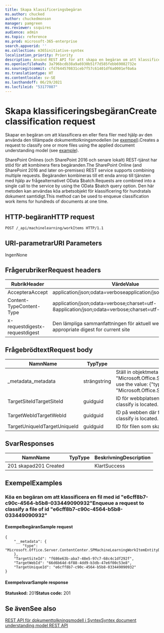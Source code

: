```yaml
---
title: Skapa klassificeringsbegäran
ms.author: chucked
author: chuckedmonson
manager: pamgreen
ms.reviewer: ssquires
audience: admin
ms.topic: reference
ms.prod: microsoft-365-enterprise
search.appverid: ''
ms.collection: m365initiative-syntex
localization_priority: Priority
description: Använd REST API för att skapa en begäran om att klassificera en eller flera filer med hjälp av en tränad dokumenttolkningsmodell.
ms.openlocfilehash: 3a796bcdb38a9a6930b51f7d585febb69082732e
ms.sourcegitcommit: cfd7644570831ceb7f57c61401df6a0001ef0a6a
ms.translationtype: HT
ms.contentlocale: sv-SE
ms.lasthandoff: 06/29/2021
ms.locfileid: "53177087"
---
```

# <a name="create-classification-request"></a><span data-ttu-id="ec390-103">Skapa klassificeringsbegäran</span><span class="sxs-lookup"><span data-stu-id="ec390-103">Create classification request</span></span>

<span data-ttu-id="ec390-104">Skapar en begäran om att klassificera en eller flera filer med hjälp av den använda den tillämpade dokumenttolkningsmodellen (se [exempel](rest-createclassificationrequest.md#examples)).</span><span class="sxs-lookup"><span data-stu-id="ec390-104">Creates a request to classify one or more files using the applied document understanding model (see [example](rest-createclassificationrequest.md#examples)).</span></span>

<span data-ttu-id="ec390-105">SharePoint Onlines (och SharePoint 2016 och senare lokalt) REST-tjänst har stöd för att kombinera flera begäranden.</span><span class="sxs-lookup"><span data-stu-id="ec390-105">The SharePoint Online (and SharePoint 2016 and later on-premises) REST service supports combining multiple requests.</span></span> <span data-ttu-id="ec390-106">Begäranden kombineras till ett enda anrop till tjänsten med hjälp av frågealternativet OData $batch.</span><span class="sxs-lookup"><span data-stu-id="ec390-106">Requests are combined into a single call to the service by using the OData $batch query option.</span></span> <span data-ttu-id="ec390-107">Den här metoden kan användas köa arbetsobjekt för klassificering för hundratals dokument samtidigt.</span><span class="sxs-lookup"><span data-stu-id="ec390-107">This method can be used to enqueue classification work items for hundreds of documents at one time.</span></span>

## <a name="http-request"></a><span data-ttu-id="ec390-108">HTTP-begäran</span><span class="sxs-lookup"><span data-stu-id="ec390-108">HTTP request</span></span>

```
POST /_api/machinelearning/workItems HTTP/1.1
```
## <a name="uri-parameters"></a><span data-ttu-id="ec390-109">URI-parametrar</span><span class="sxs-lookup"><span data-stu-id="ec390-109">URI Parameters</span></span>

<span data-ttu-id="ec390-110">Ingen</span><span class="sxs-lookup"><span data-stu-id="ec390-110">None</span></span>

## <a name="request-headers"></a><span data-ttu-id="ec390-111">Frågerubriker</span><span class="sxs-lookup"><span data-stu-id="ec390-111">Request headers</span></span>

| <span data-ttu-id="ec390-112">Rubrik</span><span class="sxs-lookup"><span data-stu-id="ec390-112">Header</span></span> | <span data-ttu-id="ec390-113">Värde</span><span class="sxs-lookup"><span data-stu-id="ec390-113">Value</span></span> |
|--------|-------|
|<span data-ttu-id="ec390-114">Acceptera</span><span class="sxs-lookup"><span data-stu-id="ec390-114">Accept</span></span>|<span data-ttu-id="ec390-115">application/json;odata=verbose</span><span class="sxs-lookup"><span data-stu-id="ec390-115">application/json;odata=verbose</span></span>|
|<span data-ttu-id="ec390-116">Content-Type</span><span class="sxs-lookup"><span data-stu-id="ec390-116">Content-Type</span></span>|<span data-ttu-id="ec390-117">application/json;odata=verbose;charset=utf-8</span><span class="sxs-lookup"><span data-stu-id="ec390-117">application/json;odata=verbose;charset=utf-8</span></span>|
|<span data-ttu-id="ec390-118">x-requestdigest</span><span class="sxs-lookup"><span data-stu-id="ec390-118">x-requestdigest</span></span>|<span data-ttu-id="ec390-119">Den lämpliga sammanfattningen för aktuell webbplats</span><span class="sxs-lookup"><span data-stu-id="ec390-119">The appropriate digest for current site</span></span>|

## <a name="request-body"></a><span data-ttu-id="ec390-120">Frågebrödtext</span><span class="sxs-lookup"><span data-stu-id="ec390-120">Request body</span></span>

|<span data-ttu-id="ec390-121">Namn</span><span class="sxs-lookup"><span data-stu-id="ec390-121">Name</span></span>    |<span data-ttu-id="ec390-122">Typ</span><span class="sxs-lookup"><span data-stu-id="ec390-122">Type</span></span>   |<span data-ttu-id="ec390-123">Beskrivning</span><span class="sxs-lookup"><span data-stu-id="ec390-123">Description</span></span> |
|--------|-------|------------|
|<span data-ttu-id="ec390-124">_metadata</span><span class="sxs-lookup"><span data-stu-id="ec390-124">_metadata</span></span>|<span data-ttu-id="ec390-125">sträng</span><span class="sxs-lookup"><span data-stu-id="ec390-125">string</span></span> |<span data-ttu-id="ec390-126">Ställ in objektmeta på SPO.</span><span class="sxs-lookup"><span data-stu-id="ec390-126">Set the object meta on the SPO.</span></span> <span data-ttu-id="ec390-127">Använd alltid värdet: {"type": "Microsoft.Office.Server.ContentCenter.SPMachineLearningWorkItemEntityData"}.</span><span class="sxs-lookup"><span data-stu-id="ec390-127">Always use the value: {"type": "Microsoft.Office.Server.ContentCenter.SPMachineLearningWorkItemEntityData"}.</span></span> |
|<span data-ttu-id="ec390-128">TargetSiteId</span><span class="sxs-lookup"><span data-stu-id="ec390-128">TargetSiteId</span></span>|<span data-ttu-id="ec390-129">guid</span><span class="sxs-lookup"><span data-stu-id="ec390-129">guid</span></span>|<span data-ttu-id="ec390-130">ID för webbplatsen där filen som ska klassificera finns.</span><span class="sxs-lookup"><span data-stu-id="ec390-130">The id of the site where the file to classify is located.</span></span>|
|<span data-ttu-id="ec390-131">TargetWebId</span><span class="sxs-lookup"><span data-stu-id="ec390-131">TargetWebId</span></span>|<span data-ttu-id="ec390-132">guid</span><span class="sxs-lookup"><span data-stu-id="ec390-132">guid</span></span>|<span data-ttu-id="ec390-133">ID på webben där filen som ska klassificera finns.</span><span class="sxs-lookup"><span data-stu-id="ec390-133">The id of the web where the file to classify is located.</span></span>|
|<span data-ttu-id="ec390-134">TargetUniqueId</span><span class="sxs-lookup"><span data-stu-id="ec390-134">TargetUniqueId</span></span>|<span data-ttu-id="ec390-135">guid</span><span class="sxs-lookup"><span data-stu-id="ec390-135">guid</span></span>|<span data-ttu-id="ec390-136">ID för filen som ska klassificeras.</span><span class="sxs-lookup"><span data-stu-id="ec390-136">The id of the file to classify.</span></span>|

## <a name="responses"></a><span data-ttu-id="ec390-137">Svar</span><span class="sxs-lookup"><span data-stu-id="ec390-137">Responses</span></span>

| <span data-ttu-id="ec390-138">Namn</span><span class="sxs-lookup"><span data-stu-id="ec390-138">Name</span></span>   | <span data-ttu-id="ec390-139">Typ</span><span class="sxs-lookup"><span data-stu-id="ec390-139">Type</span></span>  | <span data-ttu-id="ec390-140">Beskrivning</span><span class="sxs-lookup"><span data-stu-id="ec390-140">Description</span></span>|
|--------|-------|------------|
|<span data-ttu-id="ec390-141">201 skapad</span><span class="sxs-lookup"><span data-stu-id="ec390-141">201 Created</span></span>| |<span data-ttu-id="ec390-142">Klart</span><span class="sxs-lookup"><span data-stu-id="ec390-142">Success</span></span>|

## <a name="examples"></a><span data-ttu-id="ec390-143">Exempel</span><span class="sxs-lookup"><span data-stu-id="ec390-143">Examples</span></span>

### <a name="enqueue-a-request-to-classify-a-file-of-id-e6cff8b7-c90c-4564-b5b8-033449090932"></a><span data-ttu-id="ec390-144">Köa en begäran om att klassificera en fil med id "e6cff8b7-c90c-4564-b5b8-033449090932"</span><span class="sxs-lookup"><span data-stu-id="ec390-144">Enqueue a request to classify a file of id "e6cff8b7-c90c-4564-b5b8-033449090932"</span></span>

#### <a name="sample-request"></a><span data-ttu-id="ec390-145">Exempelbegäran</span><span class="sxs-lookup"><span data-stu-id="ec390-145">Sample request</span></span>

```
{
    "__metadata": {
        "type": "Microsoft.Office.Server.ContentCenter.SPMachineLearningWorkItemEntityData"
    },
    "TargetSiteId": "f686e63b-aba7-48e5-97c7-68c4c1df292f",
    "TargetWebId": "66d6b64d-6f88-4dd9-b3db-47e6f00c53e8",
    "TargetUniqueId": "e6cff8b7-c90c-4564-b5b8-033449090932"
}
```

#### <a name="sample-response"></a><span data-ttu-id="ec390-146">Exempelsvar</span><span class="sxs-lookup"><span data-stu-id="ec390-146">Sample response</span></span>

<span data-ttu-id="ec390-147">**Statuskod:** 201</span><span class="sxs-lookup"><span data-stu-id="ec390-147">**Status code:** 201</span></span>

## <a name="see-also"></a><span data-ttu-id="ec390-148">Se även</span><span class="sxs-lookup"><span data-stu-id="ec390-148">See also</span></span>

[<span data-ttu-id="ec390-149">REST API för dokumenttolkningsmodell i Syntex</span><span class="sxs-lookup"><span data-stu-id="ec390-149">Syntex document understanding model REST API</span></span>](syntex-model-rest-api.md)
